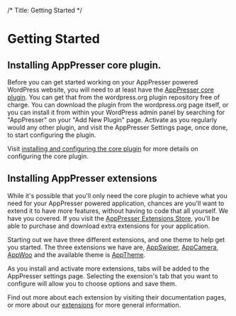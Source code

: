 /*
Title: Getting Started
*/

# Getting Started

## Installing AppPresser core plugin.

Before you can get started working on your AppPresser powered WordPress website, you will need to at least have the [AppPresser core plugin](http://wordpress.org/plugins/apppresser/). You can get that from the wordpress.org plugin repository free of charge. You can download the plugin from the wordpress.org page itself, or you can install it from within your WordPress admin panel by searching for "AppPresser" on your "Add New Plugin" page. Activate as you regularly would any other plugin, and visit the AppPresser Settings page, once done, to start configuring the plugin.

Visit [installing and configuring the core plugin](./installing_apppresser_core/) for more details on configuring the core plugin.

## Installing AppPresser extensions

While it's possible that you'll only need the core plugin to achieve what you need for your AppPresser powered application, chances are you'll want to extend it to have more features, without having to code that all yourself. We have you covered. If you visit the [AppPresser Extensions Store](../../extensions/), you'll be able to purchase and download extra extensions for your application.

Starting out we have three different extensions, and one theme to help get you started. The three extensions we have are, [AppSwiper](../extensions/appswiper/), [AppCamera](../extensions/appcamera/), [AppWoo](../extensions/appwoo/) and the available theme is [AppTheme](../extensions/apptheme/).

As you install and activate more extensions, tabs will be added to the AppPresser settings page. Selecting the exension's tab that you want to configure will allow you to choose options and save them.

Find out more about each extension by visiting their documentation pages, or more about our [extensions](../extensions/) for more general information.
